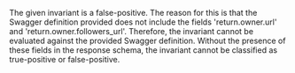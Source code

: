 The given invariant is a false-positive. The reason for this is that the Swagger definition provided does not include the fields 'return.owner.url' and 'return.owner.followers_url'. Therefore, the invariant cannot be evaluated against the provided Swagger definition. Without the presence of these fields in the response schema, the invariant cannot be classified as true-positive or false-positive.
